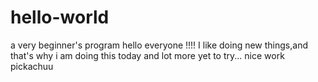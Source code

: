 # hello-world
a very beginner's program
hello everyone !!!!
I like doing new things,and that's why i am doing this today
and lot more yet to try...
nice work pickachuu
